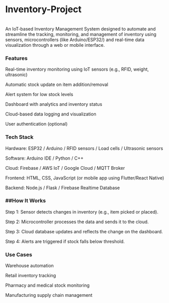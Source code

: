 # Inventory-Project
<br>
An IoT-based Inventory Management System designed to automate and streamline the tracking, monitoring, and management of inventory using sensors, microcontrollers (like Arduino/ESP32/) and real-time data visualization through a web or mobile interface.
<br>
<h3>Features</h3>

Real-time inventory monitoring using IoT sensors (e.g., RFID, weight, ultrasonic)

Automatic stock update on item addition/removal

Alert system for low stock levels

Dashboard with analytics and inventory status

Cloud-based data logging and visualization

User authentication (optional)


<h3>Tech Stack</h3>

Hardware: ESP32 / Arduino / RFID sensors / Load cells / Ultrasonic sensors

Software: Arduino IDE / Python / C++

Cloud: Firebase / AWS IoT / Google Cloud / MQTT Broker

Frontend: HTML, CSS, JavaScript (or mobile app using Flutter/React Native)

Backend: Node.js / Flask / Firebase Realtime Database

<h3>##How It Works</h3>

Step 1: Sensor detects changes in inventory (e.g., item picked or placed).

Step 2: Microcontroller processes the data and sends it to the cloud.

Step 3: Cloud database updates and reflects the change on the dashboard.

Step 4: Alerts are triggered if stock falls below threshold.


<h3>Use Cases</h3>

Warehouse automation

Retail inventory tracking

Pharmacy and medical stock monitoring

Manufacturing supply chain management



